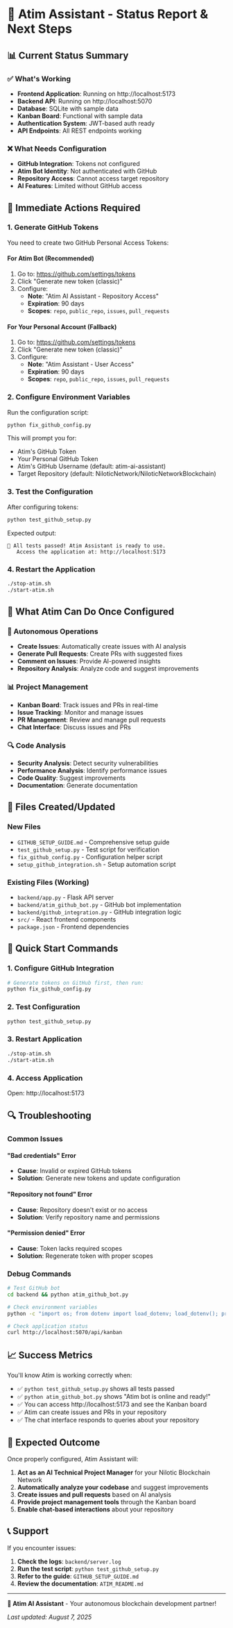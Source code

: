 # 🤖 Atim Assistant - Status Report & Next Steps

## 📊 Current Status Summary

### ✅ What's Working
- **Frontend Application**: Running on http://localhost:5173
- **Backend API**: Running on http://localhost:5070
- **Database**: SQLite with sample data
- **Kanban Board**: Functional with sample data
- **Authentication System**: JWT-based auth ready
- **API Endpoints**: All REST endpoints working

### ❌ What Needs Configuration
- **GitHub Integration**: Tokens not configured
- **Atim Bot Identity**: Not authenticated with GitHub
- **Repository Access**: Cannot access target repository
- **AI Features**: Limited without GitHub access

## 🔧 Immediate Actions Required

### 1. Generate GitHub Tokens

You need to create two GitHub Personal Access Tokens:

#### For Atim Bot (Recommended)
1. Go to: https://github.com/settings/tokens
2. Click "Generate new token (classic)"
3. Configure:
   - **Note**: "Atim AI Assistant - Repository Access"
   - **Expiration**: 90 days
   - **Scopes**: `repo`, `public_repo`, `issues`, `pull_requests`

#### For Your Personal Account (Fallback)
1. Go to: https://github.com/settings/tokens
2. Click "Generate new token (classic)"
3. Configure:
   - **Note**: "Atim Assistant - User Access"
   - **Expiration**: 90 days
   - **Scopes**: `repo`, `public_repo`, `issues`, `pull_requests`

### 2. Configure Environment Variables

Run the configuration script:
```bash
python fix_github_config.py
```

This will prompt you for:
- Atim's GitHub Token
- Your Personal GitHub Token
- Atim's GitHub Username (default: atim-ai-assistant)
- Target Repository (default: NiloticNetwork/NiloticNetworkBlockchain)

### 3. Test the Configuration

After configuring tokens:
```bash
python test_github_setup.py
```

Expected output:
```
🎉 All tests passed! Atim Assistant is ready to use.
   Access the application at: http://localhost:5173
```

### 4. Restart the Application

```bash
./stop-atim.sh
./start-atim.sh
```

## 🎯 What Atim Can Do Once Configured

### 🤖 Autonomous Operations
- **Create Issues**: Automatically create issues with AI analysis
- **Generate Pull Requests**: Create PRs with suggested fixes
- **Comment on Issues**: Provide AI-powered insights
- **Repository Analysis**: Analyze code and suggest improvements

### 📊 Project Management
- **Kanban Board**: Track issues and PRs in real-time
- **Issue Tracking**: Monitor and manage issues
- **PR Management**: Review and manage pull requests
- **Chat Interface**: Discuss issues and PRs

### 🔍 Code Analysis
- **Security Analysis**: Detect security vulnerabilities
- **Performance Analysis**: Identify performance issues
- **Code Quality**: Suggest improvements
- **Documentation**: Generate documentation

## 📁 Files Created/Updated

### New Files
- `GITHUB_SETUP_GUIDE.md` - Comprehensive setup guide
- `test_github_setup.py` - Test script for verification
- `fix_github_config.py` - Configuration helper script
- `setup_github_integration.sh` - Setup automation script

### Existing Files (Working)
- `backend/app.py` - Flask API server
- `backend/atim_github_bot.py` - GitHub bot implementation
- `backend/github_integration.py` - GitHub integration logic
- `src/` - React frontend components
- `package.json` - Frontend dependencies

## 🚀 Quick Start Commands

### 1. Configure GitHub Integration
```bash
# Generate tokens on GitHub first, then run:
python fix_github_config.py
```

### 2. Test Configuration
```bash
python test_github_setup.py
```

### 3. Restart Application
```bash
./stop-atim.sh
./start-atim.sh
```

### 4. Access Application
Open: http://localhost:5173

## 🔍 Troubleshooting

### Common Issues

#### "Bad credentials" Error
- **Cause**: Invalid or expired GitHub tokens
- **Solution**: Generate new tokens and update configuration

#### "Repository not found" Error
- **Cause**: Repository doesn't exist or no access
- **Solution**: Verify repository name and permissions

#### "Permission denied" Error
- **Cause**: Token lacks required scopes
- **Solution**: Regenerate token with proper scopes

### Debug Commands
```bash
# Test GitHub bot
cd backend && python atim_github_bot.py

# Check environment variables
python -c "import os; from dotenv import load_dotenv; load_dotenv(); print('ATIM_TOKEN:', 'Set' if os.environ.get('ATIM_GITHUB_TOKEN') else 'Not set')"

# Check application status
curl http://localhost:5070/api/kanban
```

## 📈 Success Metrics

You'll know Atim is working correctly when:

- ✅ `python test_github_setup.py` shows all tests passed
- ✅ `python atim_github_bot.py` shows "Atim bot is online and ready!"
- ✅ You can access http://localhost:5173 and see the Kanban board
- ✅ Atim can create issues and PRs in your repository
- ✅ The chat interface responds to queries about your repository

## 🎉 Expected Outcome

Once properly configured, Atim Assistant will:

1. **Act as an AI Technical Project Manager** for your Nilotic Blockchain Network
2. **Automatically analyze your codebase** and suggest improvements
3. **Create issues and pull requests** based on AI analysis
4. **Provide project management tools** through the Kanban board
5. **Enable chat-based interactions** about your repository

## 📞 Support

If you encounter issues:

1. **Check the logs**: `backend/server.log`
2. **Run the test script**: `python test_github_setup.py`
3. **Refer to the guide**: `GITHUB_SETUP_GUIDE.md`
4. **Review the documentation**: `ATIM_README.md`

---

**🤖 Atim AI Assistant** - Your autonomous blockchain development partner!

*Last updated: August 7, 2025* 